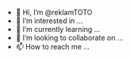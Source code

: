 - 👋 Hi, I’m @reklamTOTO
- 👀 I’m interested in ...
- 🌱 I’m currently learning ...
- 💞️ I’m looking to collaborate on ...
- 📫 How to reach me ...

<!---
reklamTOTO/reklamTOTO is a ✨ special ✨ repository because its `README.md` (this file) appears on your GitHub profile.
You can click the Preview link to take a look at your changes.
--->
